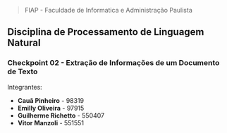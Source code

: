 > FIAP - Faculdade de Informatica e Administração Paulista

## Disciplina de Processamento de Linguagem Natural

### Checkpoint 02 - Extração de Informações de um Documento de Texto

Integrantes:

- **Cauã Pinheiro** - 98319
- **Emilly Oliveira** - 97915
- **Guilherme Richetto** - 550407
- **Vitor Manzoli** - 551551
